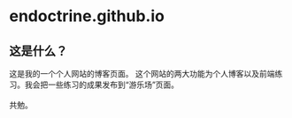 # endoctrine.github.io
## 这是什么？
这是我的一个个人网站的博客页面。 这个网站的两大功能为个人博客以及前端练习。我会把一些练习的成果发布到“游乐场”页面。<br><br>共勉。